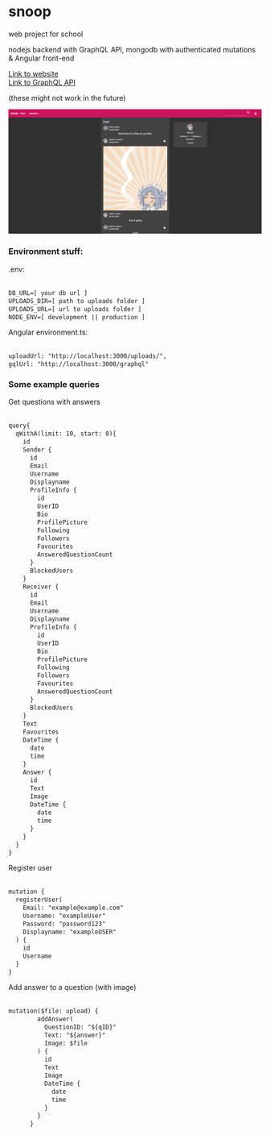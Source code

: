 # snoop
web project for school
<p>nodejs backend with GraphQL API, mongodb with authenticated mutations & Angular front-end</p>
<a href="https://mikkojro.jelastic.metropolia.fi/home">Link to website</a> </br>
<a href="https://mikkojro.jelastic.metropolia.fi/graphql">Link to GraphQL API</a>
<p>(these might not work in the future)</p>

<img src="https://raw.githubusercontent.com/kumige/snoop/master/uploads/ss.png">

### Environment stuff: 
.env:
<pre><code>
DB_URL=[ your db url ]
UPLOADS_DIR=[ path to uploads folder ]
UPLOADS_URL=[ url to uploads folder ]
NODE_ENV=[ development || production ]
</code></pre>

Angular environment.ts:
<pre><code>
uploadUrl: "http://localhost:3000/uploads/",
gqlUrl: "http://localhost:3000/graphql"
</code></pre>

### Some example queries
Get questions with answers
<pre><code>
query{
  qWithA(limit: 10, start: 0){
    id
    Sender {
      id
      Email
      Username
      Displayname
      ProfileInfo {
        id
        UserID
        Bio
        ProfilePicture
        Following
        Followers
        Favourites
        AnsweredQuestionCount
      }
      BlockedUsers
    } 
    Receiver {
      id
      Email
      Username
      Displayname
      ProfileInfo {
        id
        UserID
        Bio
        ProfilePicture
        Following
        Followers
        Favourites
        AnsweredQuestionCount
      }
      BlockedUsers
    } 
    Text
    Favourites
    DateTime {
      date
      time
    } 
    Answer {
      id
      Text
      Image
      DateTime {
        date
        time
      }
    } 
  }
}
</code></pre>
Register user
<pre><code>
mutation {
  registerUser(
    Email: "example@example.com"
    Username: "exampleUser"
    Password: "password123"
    Displayname: "exampleUSER"
  ) {
    id
    Username
  }
}
</code></pre>

Add answer to a question (with image)
<pre><code>
mutation($file: upload) {
        addAnswer(
          QuestionID: "${qID}"
          Text: "${answer}"
          Image: $file
        ) {
          id
          Text
          Image
          DateTime {
            date
            time
          }
        }
      }
</code></pre>

